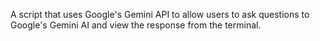 A script that uses Google's Gemini API to allow users to ask questions to Google's Gemini AI and view the response from the terminal.

